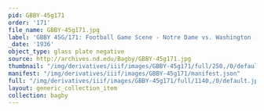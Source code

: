 ```yaml
---
pid: GBBY-45g171
order: '171'
file_name: GBBY-45g171.jpg
label: 'GBBY 45G/171: Football Game Scene - Notre Dame vs. Washington - 1936'
_date: '1936'
object_type: glass plate negative
source: http://archives.nd.edu/Bagby/GBBY-45g171.jpg
thumbnail: "/img/derivatives/iiif/images/GBBY-45g171/full/250,/0/default.jpg"
manifest: "/img/derivatives/iiif/images/GBBY-45g171/manifest.json"
full: "/img/derivatives/iiif/images/GBBY-45g171/full/1140,/0/default.jpg"
layout: generic_collection_item
collection: bagby
---
```

